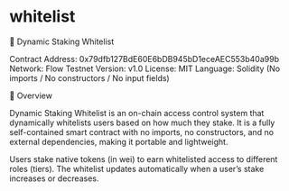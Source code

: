 # whitelist

💎 Dynamic Staking Whitelist

Contract Address: 0x79dfb127BdE60E6bDB945bD1eceAEC553b40a99b
Network: Flow Testnet
Version: v1.0
License: MIT
Language: Solidity (No imports / No constructors / No input fields)

📘 Overview

Dynamic Staking Whitelist is an on-chain access control system that dynamically whitelists users based on how much they stake.
It is a fully self-contained smart contract with no imports, no constructors, and no external dependencies, making it portable and lightweight.

Users stake native tokens (in wei) to earn whitelisted access to different roles (tiers).
The whitelist updates automatically when a user’s stake increases or decreases.
